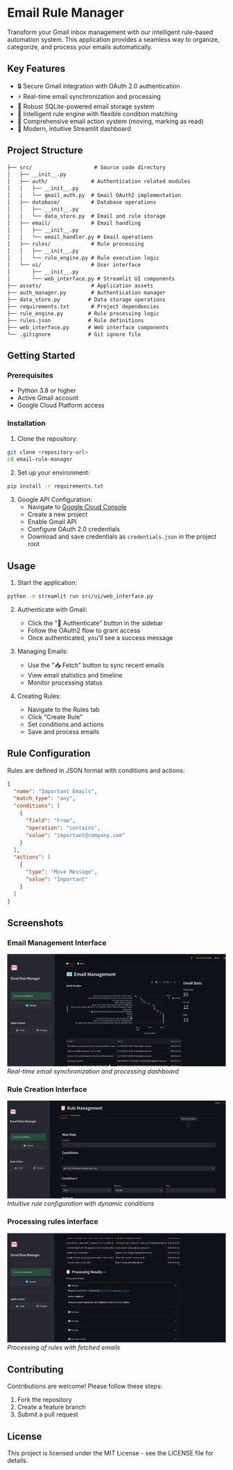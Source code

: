 # Email Rule Manager

Transform your Gmail inbox management with our intelligent rule-based automation system. This application provides a seamless way to organize, categorize, and process your emails automatically.

## Key Features

- 🔒 Secure Gmail integration with OAuth 2.0 authentication
- ⚡ Real-time email synchronization and processing
- 💾 Robust SQLite-powered email storage system
- 🧠 Intelligent rule engine with flexible condition matching
- 🔄 Comprehensive email action system (moving, marking as read)
- 🎨 Modern, intuitive Streamlit dashboard

## Project Structure

```plaintext
├── src/                    # Source code directory
│   ├── __init__.py
│   ├── auth/              # Authentication related modules
│   │   ├── __init__.py
│   │   └── gmail_auth.py  # Gmail OAuth2 implementation
│   ├── database/          # Database operations
│   │   ├── __init__.py
│   │   └── data_store.py  # Email and rule storage
│   ├── email/             # Email handling
│   │   ├── __init__.py
│   │   └── email_handler.py # Email operations
│   ├── rules/             # Rule processing
│   │   ├── __init__.py
│   │   └── rule_engine.py # Rule execution logic
│   └── ui/                # User interface
│       ├── __init__.py
│       └── web_interface.py # Streamlit UI components
├── assets/                # Application assets
├── auth_manager.py        # Authentication manager
├── data_store.py         # Data storage operations
├── requirements.txt       # Project dependencies
├── rule_engine.py        # Rule processing logic
├── rules.json            # Rule definitions
├── web_interface.py      # Web interface components
└── .gitignore            # Git ignore file
```

## Getting Started

### Prerequisites

- Python 3.8 or higher
- Active Gmail account
- Google Cloud Platform access

### Installation

1. Clone the repository:
```bash
git clone <repository-url>
cd email-rule-manager
```

2. Set up your environment:
```bash
pip install -r requirements.txt
```

3. Google API Configuration:
   - Navigate to [Google Cloud Console](https://console.cloud.google.com/)
   - Create a new project
   - Enable Gmail API
   - Configure OAuth 2.0 credentials
   - Download and save credentials as `credentials.json` in the project root

## Usage

1. Start the application:
```bash
python -m streamlit run src/ui/web_interface.py
```

2. Authenticate with Gmail:
   - Click the "🔐 Authenticate" button in the sidebar
   - Follow the OAuth2 flow to grant access
   - Once authenticated, you'll see a success message

3. Managing Emails:
   - Use the "📥 Fetch" button to sync recent emails
   - View email statistics and timeline
   - Monitor processing status

4. Creating Rules:
   - Navigate to the Rules tab
   - Click "Create Rule"
   - Set conditions and actions
   - Save and process emails

## Rule Configuration

Rules are defined in JSON format with conditions and actions:

```json
{
  "name": "Important Emails",
  "match_type": "any",
  "conditions": [
    {
      "field": "From",
      "operation": "contains",
      "value": "important@company.com"
    }
  ],
  "actions": [
    {
      "type": "Move Message",
      "value": "Important"
    }
  ]
}
```

## Screenshots

### Email Management Interface
![Email Management](assets/Email_management.png)
*Real-time email synchronization and processing dashboard*

### Rule Creation Interface
![Rule Creation](assets/Create_rules.png)
*Intuitive rule configuration with dynamic conditions*

### Processing rules interface
![Rule Creation](assets/process_rules.png)
*Processing of rules with fetched emails*

## Contributing

Contributions are welcome! Please follow these steps:
1. Fork the repository
2. Create a feature branch
3. Submit a pull request

## License

This project is licensed under the MIT License - see the LICENSE file for details.